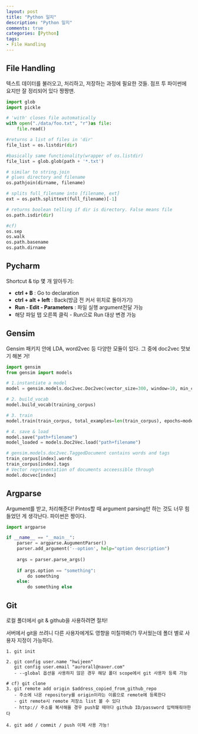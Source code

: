 ```yaml
---
layout: post
title: "Python 일지"
description: "Python 일지"
comments: true
categories: [Python]
tags:
- File Handling
---
```




## File Handling

텍스트 데이터를 불러오고, 처리하고, 저장하는 과정에 필요한 것들. 점프 투 파이썬에 요지만 잘 정리되어 있다 짱짱맨.

```python
import glob
import pickle

# 'with' closes file automatically
with open("./data/foo.txt", "r")as file:
    file.read()

#returns a list of files in 'dir'
file_list = os.listdir(dir)

#basically same functionality(wrapper of os.listdir)
file_list = glob.glob(path + '*.txt')

# similar to string.join
# glues directory and filename
os.pathjoin(dirname, filename)

# splits full_filename into [filename, ext]
ext = os.path.splittext(full_filename)[-1]

# returns boolean telling if dir is directory. False means file
os.path.isdir(dir)

#cf)
os.sep
os.walk
os.path.basename
os.path.dirname
```



## Pycharm

Shortcut & tip 몇 개 알아두기: 

- **ctrl + B** : Go to declaration
- **ctrl + alt + left** : Back(방금 전 커서 위치로 돌아가기)
- **Run - Edit - Parameters** : 파일 실행 argument전달 가능
- 해당 파일 탭 오른쪽 클릭 - Run으로 Run 대상 변경 가능



## Gensim 

Gensim 패키지 안에 LDA, word2vec 등 다양한 모듈이 있다. 그 중에 doc2vec 맛보기 해본 거!

```python
import gensim
from gensim import models

# 1.instantiate a model
model = gensim.models.doc2vec.Doc2vec(vector_size=300, window=10, min_count=2, epoch=100)

# 2. build_vocab
model.build_vocab(training_corpus)

# 3. train
model.train(train_corpus, total_examples=len(train_corpus), epochs=model.epochs)

# 4. save & load
model.save("path+filename")
model_loaded = models.Doc2Vec.load("path+filename")

# gensim.models.doc2vec.TaggedDocument contains words and tags
train_corpus[index].words
train_corpus[index].tags
# Vector representation of documents acceessible through 
model.docvec[index]

```



## Argparse

Argument를 받고, 처리해준다! Pintos할 때 argument parsing만 하는 것도 너무 힘들었던 게 생각난다. 파이썬은 짱이다.

```python
import argparse 

if __name__ == "__main__":
    parser = argparse.AugumentParser()
    parser.add_argument('--option', help="option description")
    
    args = parser.parse_args()
    
    if args.option == "something":
        do something
    else:
        do something else
```





## Git

로컬 폴더에서 git & github을 사용하려면 절차!

서버에서 git을 쓰려니 다른 사용자에게도 영향을 미칠까봐(?) 무서웠는데 폴더 별로 사용자 지정이 가능하다.

```
1. git init

2. git config user.name "hwijeen"
   git config user.email "aurorall@naver.com"
   - --global 옵션을 사용하지 않은 경우 해당 폴더 scope에서 git 사용자 등록 가능
 
# cf) git clone
3. git remote add origin $address_copied_from_github_repo
   - 주소에 나온 repository를 origin이라는 이름으로 remote에 등록한다
   - git remote시 remote 저장소 list 볼 수 있다
   - http:// 주소를 복사해올 경우 push할 때마다 github ID/password 입력해줘야한다
   
4. git add / commit / push 이제 사용 가능!
```



